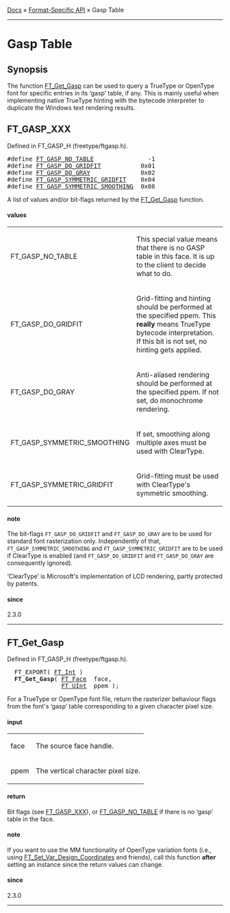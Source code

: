 [Docs](ft2-index.md) &raquo; [Format-Specific API](ft2-toc.md#format-specific-api) &raquo; Gasp Table

-------------------------------

# Gasp Table

## Synopsis

The function <a href="../ft2-gasp_table/index.html#ft_get_gasp">FT_Get_Gasp</a> can be used to query a TrueType or OpenType font for specific entries in its &lsquo;gasp&rsquo; table, if any. This is mainly useful when implementing native TrueType hinting with the bytecode interpreter to duplicate the Windows text rendering results.

## FT_GASP_XXX

Defined in FT_GASP_H (freetype/ftgasp.h).

<div class = "codehilite">
<pre>
#<span class="keyword">define</span> <a href="../ft2-gasp_table/index.html#ft_gasp_no_table">FT_GASP_NO_TABLE</a>               -1
#<span class="keyword">define</span> <a href="../ft2-gasp_table/index.html#ft_gasp_do_gridfit">FT_GASP_DO_GRIDFIT</a>           0x01
#<span class="keyword">define</span> <a href="../ft2-gasp_table/index.html#ft_gasp_do_gray">FT_GASP_DO_GRAY</a>              0x02
#<span class="keyword">define</span> <a href="../ft2-gasp_table/index.html#ft_gasp_symmetric_gridfit">FT_GASP_SYMMETRIC_GRIDFIT</a>    0x04
#<span class="keyword">define</span> <a href="../ft2-gasp_table/index.html#ft_gasp_symmetric_smoothing">FT_GASP_SYMMETRIC_SMOOTHING</a>  0x08
</pre>
</div>


A list of values and/or bit-flags returned by the <a href="../ft2-gasp_table/index.html#ft_get_gasp">FT_Get_Gasp</a> function.

<h4>values</h4>
<table class="fields">
<tr><td class="val" id="ft_gasp_no_table">FT_GASP_NO_TABLE</td><td class="desc">
<p>This special value means that there is no GASP table in this face. It is up to the client to decide what to do.</p>
</td></tr>
<tr><td class="val" id="ft_gasp_do_gridfit">FT_GASP_DO_GRIDFIT</td><td class="desc">
<p>Grid-fitting and hinting should be performed at the specified ppem. This <strong>really</strong> means TrueType bytecode interpretation. If this bit is not set, no hinting gets applied.</p>
</td></tr>
<tr><td class="val" id="ft_gasp_do_gray">FT_GASP_DO_GRAY</td><td class="desc">
<p>Anti-aliased rendering should be performed at the specified ppem. If not set, do monochrome rendering.</p>
</td></tr>
<tr><td class="val" id="ft_gasp_symmetric_smoothing">FT_GASP_SYMMETRIC_SMOOTHING</td><td class="desc">
<p>If set, smoothing along multiple axes must be used with ClearType.</p>
</td></tr>
<tr><td class="val" id="ft_gasp_symmetric_gridfit">FT_GASP_SYMMETRIC_GRIDFIT</td><td class="desc">
<p>Grid-fitting must be used with ClearType's symmetric smoothing.</p>
</td></tr>
</table>

<h4>note</h4>

The bit-flags `FT_GASP_DO_GRIDFIT` and `FT_GASP_DO_GRAY` are to be used for standard font rasterization only. Independently of that, `FT_GASP_SYMMETRIC_SMOOTHING` and `FT_GASP_SYMMETRIC_GRIDFIT` are to be used if ClearType is enabled (and `FT_GASP_DO_GRIDFIT` and `FT_GASP_DO_GRAY` are consequently ignored).

&lsquo;ClearType&rsquo; is Microsoft's implementation of LCD rendering, partly protected by patents.

<h4>since</h4>

2.3.0

<hr>

## FT_Get_Gasp

Defined in FT_GASP_H (freetype/ftgasp.h).

<div class = "codehilite">
<pre>
  FT_EXPORT( <a href="../ft2-basic_types/index.html#ft_int">FT_Int</a> )
  <b>FT_Get_Gasp</b>( <a href="../ft2-base_interface/index.html#ft_face">FT_Face</a>  face,
               <a href="../ft2-basic_types/index.html#ft_uint">FT_UInt</a>  ppem );
</pre>
</div>


For a TrueType or OpenType font file, return the rasterizer behaviour flags from the font's &lsquo;gasp&rsquo; table corresponding to a given character pixel size.

<h4>input</h4>
<table class="fields">
<tr><td class="val" id="face">face</td><td class="desc">
<p>The source face handle.</p>
</td></tr>
<tr><td class="val" id="ppem">ppem</td><td class="desc">
<p>The vertical character pixel size.</p>
</td></tr>
</table>

<h4>return</h4>

Bit flags (see <a href="../ft2-gasp_table/index.html#ft_gasp_xxx">FT_GASP_XXX</a>), or <a href="../ft2-gasp_table/index.html#ft_gasp_xxx">FT_GASP_NO_TABLE</a> if there is no &lsquo;gasp&rsquo; table in the face.

<h4>note</h4>

If you want to use the MM functionality of OpenType variation fonts (i.e., using <a href="../ft2-multiple_masters/index.html#ft_set_var_design_coordinates">FT_Set_Var_Design_Coordinates</a> and friends), call this function **after** setting an instance since the return values can change.

<h4>since</h4>

2.3.0

<hr>

